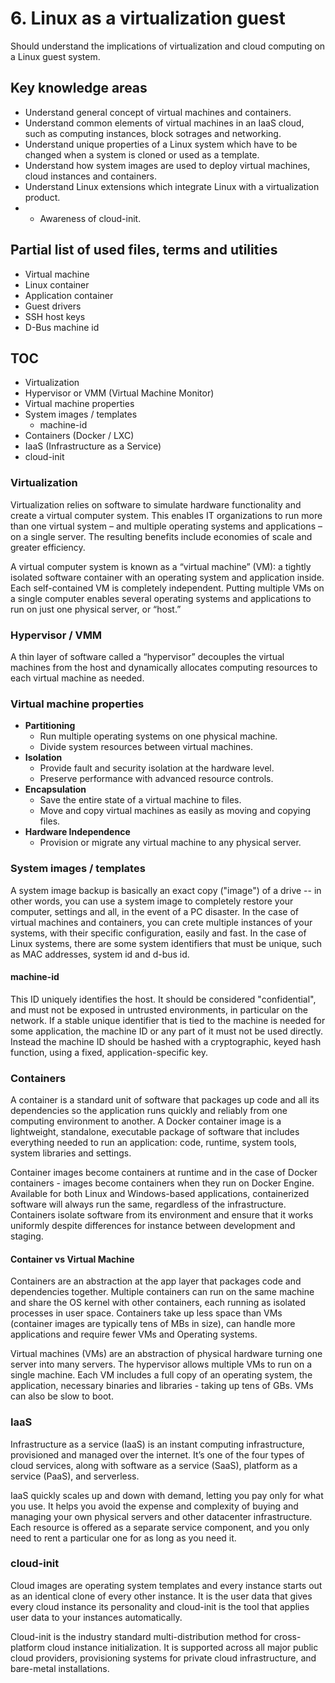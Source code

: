 # 6. Linux as a virtualization guest

Should understand the implications of virtualization and cloud computing on a Linux guest system.

## Key knowledge areas

* Understand general concept of virtual machines and containers.
* Understand common elements of virtual machines in an IaaS cloud, such as computing instances, block sotrages and networking.
* Understand unique properties of a Linux system which have to be changed when a system is cloned or used as a template.
* Understand how system images are used to deploy virtual machines, cloud instances and containers.
* Understand Linux extensions which integrate Linux with a virtualization product.
* * Awareness of cloud-init.

## Partial list of used files, terms and utilities

* Virtual machine
* Linux container
* Application container
* Guest drivers
* SSH host keys
* D-Bus machine id

## TOC

* Virtualization
* Hypervisor or VMM (Virtual Machine Monitor)
* Virtual machine properties
* System images / templates
  * machine-id
* Containers (Docker / LXC)
* IaaS (Infrastructure as a Service)
* cloud-init

### Virtualization

Virtualization relies on software to simulate hardware functionality and create a virtual computer system. This enables IT organizations to run more than one virtual system – and multiple operating systems and applications – on a single server. The resulting benefits include economies of scale and greater efficiency.

A virtual computer system is known as a “virtual machine” (VM): a tightly isolated software container with an operating system and application inside. Each self-contained VM is completely independent. Putting multiple VMs on a single computer enables several operating systems and applications to run on just one physical server, or “host.”

### Hypervisor / VMM

A thin layer of software called a “hypervisor” decouples the virtual machines from the host and dynamically allocates computing resources to each virtual machine as needed.

### Virtual machine properties

* __Partitioning__
  * Run multiple operating systems on one physical machine.
  * Divide system resources between virtual machines.
* __Isolation__
  * Provide fault and security isolation at the hardware level.
  * Preserve performance with advanced resource controls.
* __Encapsulation__
  * Save the entire state of a virtual machine to files.
  * Move and copy virtual machines as easily as moving and copying files.
* __Hardware Independence__
  * Provision or migrate any virtual machine to any physical server.

### System images / templates

A system image backup is basically an exact copy ("image") of a drive -- in other words, you can use a system image to completely restore your computer, settings and all, in the event of a PC disaster. In the case of virtual machines and containers, you can crete multiple instances of your systems, with their specific configuration, easily and fast. In the case of Linux systems, there are some system identifiers that must be unique, such as MAC addresses, system id and d-bus id.

#### machine-id

This ID uniquely identifies the host. It should be considered "confidential", and must not be exposed in untrusted environments, in particular on the network. If a stable unique identifier that is tied to the machine is needed for some application, the machine ID or any part of it must not be used directly. Instead the machine ID should be hashed with a cryptographic, keyed hash function, using a fixed, application-specific key.

### Containers

A container is a standard unit of software that packages up code and all its dependencies so the application runs quickly and reliably from one computing environment to another. A Docker container image is a lightweight, standalone, executable package of software that includes everything needed to run an application: code, runtime, system tools, system libraries and settings.

Container images become containers at runtime and in the case of Docker containers - images become containers when they run on Docker Engine. Available for both Linux and Windows-based applications, containerized software will always run the same, regardless of the infrastructure. Containers isolate software from its environment and ensure that it works uniformly despite differences for instance between development and staging.

#### Container vs Virtual Machine

Containers are an abstraction at the app layer that packages code and dependencies together. Multiple containers can run on the same machine and share the OS kernel with other containers, each running as isolated processes in user space. Containers take up less space than VMs (container images are typically tens of MBs in size), can handle more applications and require fewer VMs and Operating systems.

Virtual machines (VMs) are an abstraction of physical hardware turning one server into many servers. The hypervisor allows multiple VMs to run on a single machine. Each VM includes a full copy of an operating system, the application, necessary binaries and libraries - taking up tens of GBs. VMs can also be slow to boot.

### IaaS

Infrastructure as a service (IaaS) is an instant computing infrastructure, provisioned and managed over the internet. It’s one of the four types of cloud services, along with software as a service (SaaS), platform as a service (PaaS), and serverless.

IaaS quickly scales up and down with demand, letting you pay only for what you use. It helps you avoid the expense and complexity of buying and managing your own physical servers and other datacenter infrastructure. Each resource is offered as a separate service component, and you only need to rent a particular one for as long as you need it.

### cloud-init

Cloud images are operating system templates and every instance starts out as an identical clone of every other instance. It is the user data that gives every cloud instance its personality and cloud-init is the tool that applies user data to your instances automatically.

Cloud-init is the industry standard multi-distribution method for cross-platform cloud instance initialization. It is supported across all major public cloud providers, provisioning systems for private cloud infrastructure, and bare-metal installations.
